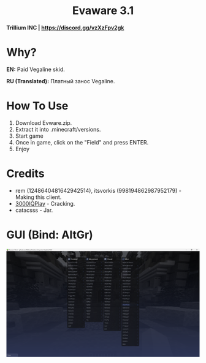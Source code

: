 <h1 align="center">Evaware 3.1</h1>

**Trillium INC | https://discord.gg/vzXzFpv2gk**

# Why?
**EN:** Paid Vegaline skid.

**RU (Translated):** Платный занос Vegaline.

[1]: https://github.com/3000IQPlay

# How To Use

1. Download Evware.zip.
2. Extract it into .minecraft/versions.
3. Start game
4. Once in game, click on the "Field" and press ENTER.
5. Enjoy

# Credits
- rem (1248640481642942514), itsvorkis (998194862987952179) - Making this client.
- [3000IQPlay][1] - Cracking.
- catacsss - Jar.

# GUI (Bind: AltGr)

![image](https://github.com/WalmartSolutions/Evaware-3.1/blob/main/Assets/GUI.png?raw=true)

